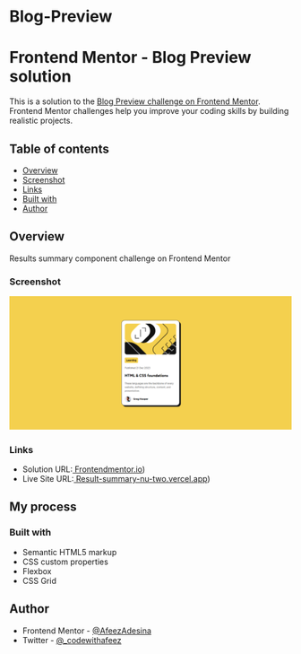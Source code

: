 # Blog-Preview
# Frontend Mentor - Blog Preview solution

This is a solution to the [Blog Preview challenge on Frontend Mentor]((https://www.frontendmentor.io/challenges/blog-preview-card-ckPaj01IcS/hub)). Frontend Mentor challenges help you improve your coding skills by building realistic projects. 

## Table of contents

- [Overview](#overview)
- [Screenshot](#screenshot)
- [Links](#links)
- [Built with](#built-with)
- [Author](#author)


## Overview
Results summary component challenge on Frontend Mentor

### Screenshot

![](/blog-preview-card-main/design/sc-img.png)



### Links

- Solution URL:[ Frontendmentor.io](https://www.frontendmentor.io/solutions/gradient-result-summary-page-HwZR2r9WUS))
- Live Site URL:[ Result-summary-nu-two.vercel.app](https://result-summary-nu-two.vercel.app/))

## My process

### Built with

- Semantic HTML5 markup
- CSS custom properties
- Flexbox
- CSS Grid


## Author

- Frontend Mentor - [@AfeezAdesina](https://www.frontendmentor.io/profile/AfeezAdesina)
- Twitter - [@_codewithafeez](https://www.twitter.com/_codewithafeez)


